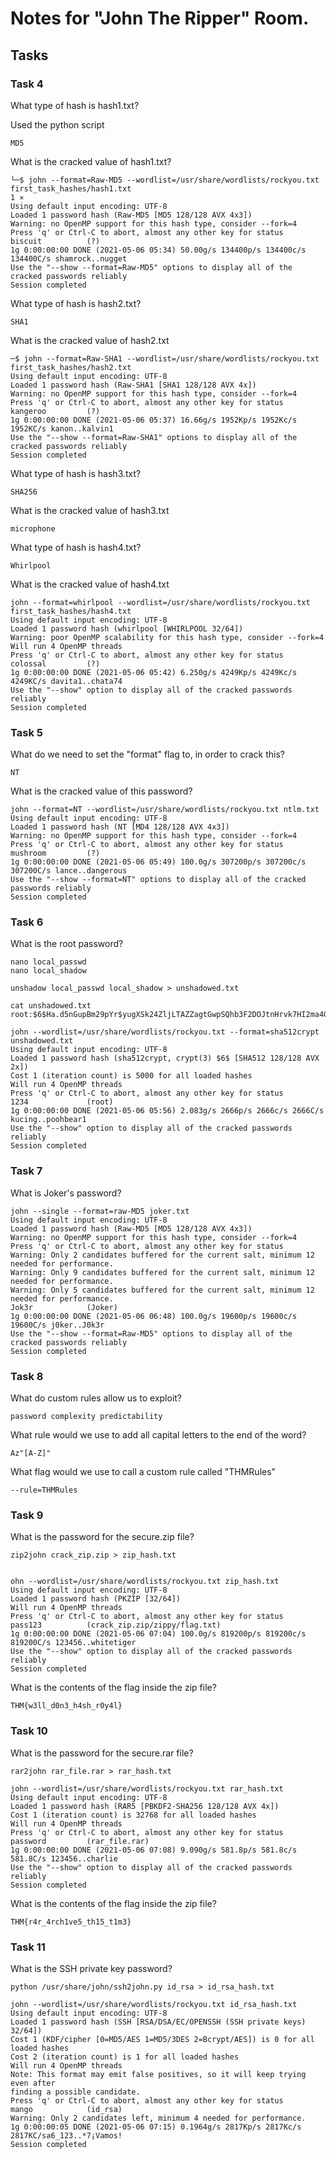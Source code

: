 # Notes for "John The Ripper" Room.

## Tasks

### Task 4

What type of hash is hash1.txt?

Used the python script

```
MD5
```

What is the cracked value of hash1.txt?

```
└─$ john --format=Raw-MD5 --wordlist=/usr/share/wordlists/rockyou.txt first_task_hashes/hash1.txt                                              1 ⨯
Using default input encoding: UTF-8
Loaded 1 password hash (Raw-MD5 [MD5 128/128 AVX 4x3])
Warning: no OpenMP support for this hash type, consider --fork=4
Press 'q' or Ctrl-C to abort, almost any other key for status
biscuit          (?)
1g 0:00:00:00 DONE (2021-05-06 05:34) 50.00g/s 134400p/s 134400c/s 134400C/s shamrock..nugget
Use the "--show --format=Raw-MD5" options to display all of the cracked passwords reliably
Session completed

```

What type of hash is hash2.txt?

```
SHA1
```

What is the cracked value of hash2.txt

```
─$ john --format=Raw-SHA1 --wordlist=/usr/share/wordlists/rockyou.txt first_task_hashes/hash2.txt
Using default input encoding: UTF-8
Loaded 1 password hash (Raw-SHA1 [SHA1 128/128 AVX 4x])
Warning: no OpenMP support for this hash type, consider --fork=4
Press 'q' or Ctrl-C to abort, almost any other key for status
kangeroo         (?)
1g 0:00:00:00 DONE (2021-05-06 05:37) 16.66g/s 1952Kp/s 1952Kc/s 1952KC/s kanon..kalvin1
Use the "--show --format=Raw-SHA1" options to display all of the cracked passwords reliably
Session completed

```

What type of hash is hash3.txt?

```
SHA256
```

What is the cracked value of hash3.txt

```
microphone
```

What type of hash is hash4.txt?

```
Whirlpool
```

What is the cracked value of hash4.txt

```
john --format=whirlpool --wordlist=/usr/share/wordlists/rockyou.txt first_task_hashes/hash4.txt
Using default input encoding: UTF-8
Loaded 1 password hash (whirlpool [WHIRLPOOL 32/64])
Warning: poor OpenMP scalability for this hash type, consider --fork=4
Will run 4 OpenMP threads
Press 'q' or Ctrl-C to abort, almost any other key for status
colossal         (?)
1g 0:00:00:00 DONE (2021-05-06 05:42) 6.250g/s 4249Kp/s 4249Kc/s 4249KC/s davita1..chata74
Use the "--show" option to display all of the cracked passwords reliably
Session completed
```

### Task 5

What do we need to set the "format" flag to, in order to crack this?

```
NT
```

What is the cracked value of this password?

```
john --format=NT --wordlist=/usr/share/wordlists/rockyou.txt ntlm.txt                 
Using default input encoding: UTF-8
Loaded 1 password hash (NT [MD4 128/128 AVX 4x3])
Warning: no OpenMP support for this hash type, consider --fork=4
Press 'q' or Ctrl-C to abort, almost any other key for status
mushroom         (?)
1g 0:00:00:00 DONE (2021-05-06 05:49) 100.0g/s 307200p/s 307200c/s 307200C/s lance..dangerous
Use the "--show --format=NT" options to display all of the cracked passwords reliably
Session completed
```

### Task 6

What is the root password?

```
nano local_passwd
nano local_shadow

unshadow local_passwd local_shadow > unshadowed.txt

cat unshadowed.txt 
root:$6$Ha.d5nGupBm29pYr$yugXSk24ZljLTAZZagtGwpSQhb3F2DOJtnHrvk7HI2ma4GsuioHp8sm3LJiRJpKfIf7lZQ29qgtH17Q/JDpYM/:0:0::/root:/bin/bash

john --wordlist=/usr/share/wordlists/rockyou.txt --format=sha512crypt unshadowed.txt
Using default input encoding: UTF-8
Loaded 1 password hash (sha512crypt, crypt(3) $6$ [SHA512 128/128 AVX 2x])
Cost 1 (iteration count) is 5000 for all loaded hashes
Will run 4 OpenMP threads
Press 'q' or Ctrl-C to abort, almost any other key for status
1234             (root)
1g 0:00:00:00 DONE (2021-05-06 05:56) 2.083g/s 2666p/s 2666c/s 2666C/s kucing..poohbear1
Use the "--show" option to display all of the cracked passwords reliably
Session completed
```

### Task 7

What is Joker's password?

```
john --single --format=raw-MD5 joker.txt
Using default input encoding: UTF-8
Loaded 1 password hash (Raw-MD5 [MD5 128/128 AVX 4x3])
Warning: no OpenMP support for this hash type, consider --fork=4
Press 'q' or Ctrl-C to abort, almost any other key for status
Warning: Only 2 candidates buffered for the current salt, minimum 12 needed for performance.
Warning: Only 9 candidates buffered for the current salt, minimum 12 needed for performance.
Warning: Only 5 candidates buffered for the current salt, minimum 12 needed for performance.
Jok3r            (Joker)
1g 0:00:00:00 DONE (2021-05-06 06:48) 100.0g/s 19600p/s 19600c/s 19600C/s j0ker..J0k3r
Use the "--show --format=Raw-MD5" options to display all of the cracked passwords reliably
Session completed
```

### Task 8

What do custom rules allow us to exploit?

```
password complexity predictability
```

What rule would we use to add all capital letters to the end of the word?

```
Az"[A-Z]"
```

What flag would we use to call a custom rule called "THMRules"

```
--rule=THMRules
```

### Task 9

What is the password for the secure.zip file?

```
zip2john crack_zip.zip > zip_hash.txt


ohn --wordlist=/usr/share/wordlists/rockyou.txt zip_hash.txt
Using default input encoding: UTF-8
Loaded 1 password hash (PKZIP [32/64])
Will run 4 OpenMP threads
Press 'q' or Ctrl-C to abort, almost any other key for status
pass123          (crack_zip.zip/zippy/flag.txt)
1g 0:00:00:00 DONE (2021-05-06 07:04) 100.0g/s 819200p/s 819200c/s 819200C/s 123456..whitetiger
Use the "--show" option to display all of the cracked passwords reliably
Session completed
```

What is the contents of the flag inside the zip file?

```
THM{w3ll_d0n3_h4sh_r0y4l}
```

### Task 10

What is the password for the secure.rar file?

```
rar2john rar_file.rar > rar_hash.txt

john --wordlist=/usr/share/wordlists/rockyou.txt rar_hash.txt
Using default input encoding: UTF-8
Loaded 1 password hash (RAR5 [PBKDF2-SHA256 128/128 AVX 4x])
Cost 1 (iteration count) is 32768 for all loaded hashes
Will run 4 OpenMP threads
Press 'q' or Ctrl-C to abort, almost any other key for status
password         (rar_file.rar)
1g 0:00:00:00 DONE (2021-05-06 07:08) 9.090g/s 581.8p/s 581.8c/s 581.8C/s 123456..charlie
Use the "--show" option to display all of the cracked passwords reliably
Session completed
```

What is the contents of the flag inside the zip file?

```
THM{r4r_4rch1ve5_th15_t1m3}
```

### Task 11

What is the SSH private key password?

```
python /usr/share/john/ssh2john.py id_rsa > id_rsa_hash.txt

john --wordlist=/usr/share/wordlists/rockyou.txt id_rsa_hash.txt
Using default input encoding: UTF-8
Loaded 1 password hash (SSH [RSA/DSA/EC/OPENSSH (SSH private keys) 32/64])
Cost 1 (KDF/cipher [0=MD5/AES 1=MD5/3DES 2=Bcrypt/AES]) is 0 for all loaded hashes
Cost 2 (iteration count) is 1 for all loaded hashes
Will run 4 OpenMP threads
Note: This format may emit false positives, so it will keep trying even after
finding a possible candidate.
Press 'q' or Ctrl-C to abort, almost any other key for status
mango            (id_rsa)
Warning: Only 2 candidates left, minimum 4 needed for performance.
1g 0:00:00:05 DONE (2021-05-06 07:15) 0.1964g/s 2817Kp/s 2817Kc/s 2817KC/sa6_123..*7¡Vamos!
Session completed

```